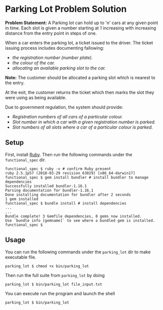 # Parking Lot Problem Solution

**Problem Statement:**
A Parking lot can hold up to 'n' cars at any given point in time. Each slot is
given a number starting at 1 increasing with increasing distance from the entry point
in steps of one.

When a car enters the parking lot, a ticket issued to the driver. 
The ticket issuing process includes documenting fallowing:
* *the registration number (number plate).*
* *the colour of the car.*
* *allocating an available parking slot to the car.*

**Note:** The customer should be allocated a parking slot which is nearest to the entry.

At the exit, the customer returns the ticket which then marks the slot they were using as being available.

Due to government regulation, the system should provide:
* *Registration numbers of all cars of a particular colour.*
* *Slot number in which a car with a given registration number is parked.*
* *Slot numbers of all slots where a car of a particular colour is parked.*

## Setup
First, install [Ruby](https://www.ruby-lang.org/en/documentation/installation/). Then run the following commands under the `functional_spec` dir.

```
functional_spec $ ruby -v # confirm Ruby present
ruby 2.5.1p57 (2018-03-29 revision 63029) [x86_64-darwin17]
functional_spec $ gem install bundler # install bundler to manage dependencies
Successfully installed bundler-1.16.1
Parsing documentation for bundler-1.16.1
Done installing documentation for bundler after 2 seconds
1 gem installed
functional_spec $ bundle install # install dependencies
...
...
Bundle complete! 3 Gemfile dependencies, 8 gems now installed.
Use `bundle info [gemname]` to see where a bundled gem is installed.
functional_spec $ 

```

## Usage

You can run the following commands under the `parking_lot` dir to make executable file.
```
parking_lot $ chmod +x bin/parking_lot
```

Then run the full suite from `parking_lot` by doing
```
parking_lot $ bin/parking_lot file_input.txt
```

You can execute run the program and launch the shell
```
parking_lot $ bin/parking_lot
```
